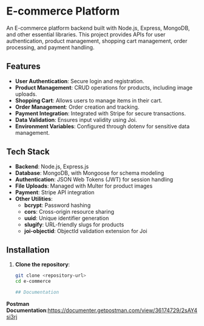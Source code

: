 # E-commerce Platform

An E-commerce platform backend built with Node.js, Express, MongoDB, and other essential libraries. This project provides APIs for user authentication, product management, shopping cart management, order processing, and payment handling.

## Features

- **User Authentication**: Secure login and registration.
- **Product Management**: CRUD operations for products, including image uploads.
- **Shopping Cart**: Allows users to manage items in their cart.
- **Order Management**: Order creation and tracking.
- **Payment Integration**: Integrated with Stripe for secure transactions.
- **Data Validation**: Ensures input validity using Joi.
- **Environment Variables**: Configured through dotenv for sensitive data management.

## Tech Stack

- **Backend**: Node.js, Express.js
- **Database**: MongoDB, with Mongoose for schema modeling
- **Authentication**: JSON Web Tokens (JWT) for session handling
- **File Uploads**: Managed with Multer for product images
- **Payment**: Stripe API integration
- **Other Utilities**:
  - **bcrypt**: Password hashing
  - **cors**: Cross-origin resource sharing
  - **uuid**: Unique identifier generation
  - **slugify**: URL-friendly slugs for products
  - **joi-objectid**: ObjectId validation extension for Joi

## Installation

1. **Clone the repository**:
   ```bash
   git clone <repository-url>
   cd e-commerce

   ## Documentation
  **Postman Documentation**:https://documenter.getpostman.com/view/36174729/2sAY4si3rj
